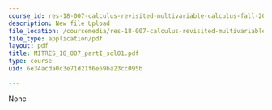 ```yaml
---
course_id: res-18-007-calculus-revisited-multivariable-calculus-fall-2011
description: New file Upload
file_location: /coursemedia/res-18-007-calculus-revisited-multivariable-calculus-fall-2011/6e34acda0c3e71d21f6e69ba23cc095b_MITRES_18_007_partI_sol01.pdf
file_type: application/pdf
layout: pdf
title: MITRES_18_007_partI_sol01.pdf
type: course
uid: 6e34acda0c3e71d21f6e69ba23cc095b

---
```

None